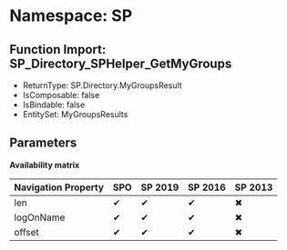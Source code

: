 # Namespace: SP

## Function Import: SP_Directory_SPHelper_GetMyGroups

- ReturnType: SP.Directory.MyGroupsResult
- IsComposable: false
- IsBindable: false
- EntitySet: MyGroupsResults

## Parameters

**Availability matrix**

Navigation Property | SPO | SP 2019 | SP 2016 | SP 2013
----------|-----|---------|---------|--------
len | ✔ | ✔ | ✔ | ✖
logOnName | ✔ | ✔ | ✔ | ✖
offset | ✔ | ✔ | ✔ | ✖

